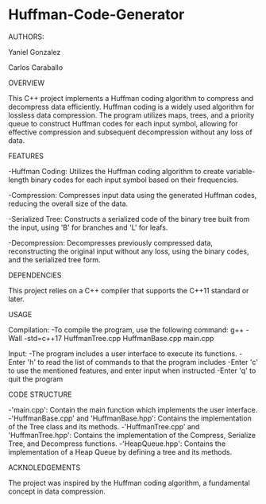 # Huffman-Code-Generator
AUTHORS:

Yaniel Gonzalez

Carlos Caraballo

OVERVIEW

This C++ project implements a Huffman coding algorithm to compress and decompress data efficiently.
Huffman coding is a widely used algorithm for lossless data compression. The program utilizes maps, trees, 
and a priority queue to construct Huffman codes for each input symbol, allowing for effective compression 
and subsequent decompression without any loss of data.

FEATURES 

-Huffman Coding: 
Utilizes the Huffman coding algorithm to create variable-length binary codes for each input symbol based 
on their frequencies.

-Compression: 
Compresses input data using the generated Huffman codes, reducing the overall size of the data.

-Serialized Tree:
Constructs a serialized code of the binary tree built from the input, using 'B' for branches and 'L' for leafs.

-Decompression:
Decompresses previously compressed data, reconstructing the original input without any loss, using the binary codes,
and the serialized tree form.

DEPENDENCIES

This project relies on a C++ compiler that supports the C++11 standard or later.

USAGE

Compilation:
-To compile the program, use the following command:
    g++ -Wall -std=c++17 HuffmanTree.cpp HuffmanBase.cpp main.cpp

Input:
-The program includes a user interface to execute its functions.
    -Enter 'h' to read the list of commands to that the program includes
    -Enter 'c' to use the mentioned features, and enter input when instructed
    -Enter 'q' to quit the program

CODE STRUCTURE

-'main.cpp': Contain the main function which implements the user interface.
-'HuffmanBase.cpp' and 'HuffmanBase.hpp': Contains the implementation of the Tree class and its methods.
-'HuffmanTree.cpp' and 'HuffmanTree.hpp': Contains the implementation of the Compress, Serialize Tree,
  and Decompress functions.
-'HeapQueue.hpp': Contains the implementation of a Heap Queue by defining a tree and its methods.

ACKNOLEDGEMENTS

The project was inspired by the Huffman coding algorithm, a fundamental concept in data compression.

